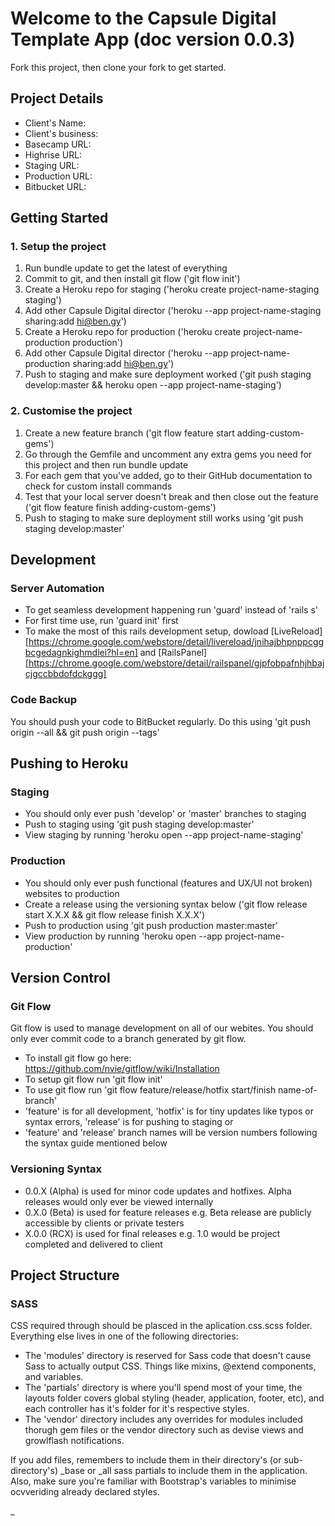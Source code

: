 # Welcome to the Capsule Digital Template App (doc version 0.0.3)

Fork this project, then clone your fork to get started.

## Project Details

* Client's Name:
* Client's business:
* Basecamp URL:
* Highrise URL:
* Staging URL:
* Production URL:
* Bitbucket URL:

## Getting Started

### 1. Setup the project

1. Run bundle update to get the latest of everything
2. Commit to git, and then install git flow ('git flow init')
3. Create a Heroku repo for staging ('heroku create project-name-staging staging')
4. Add other Capsule Digital director ('heroku --app project-name-staging sharing:add hi@ben.gy')
5. Create a Heroku repo for production ('heroku create project-name-production production')
6. Add other Capsule Digital director ('heroku --app project-name-production sharing:add hi@ben.gy')
7. Push to staging and make sure deployment worked ('git push staging develop:master && heroku open --app project-name-staging')

### 2. Customise the project
1. Create a new feature branch ('git flow feature start adding-custom-gems')
2. Go through the Gemfile and uncomment any extra gems you need for this project and then run bundle update
3. For each gem that you've added, go to their GitHub documentation to check for custom install commands
4. Test that your local server doesn't break and then close out the feature ('git flow feature finish adding-custom-gems')
4. Push to staging to make sure deployment still works using 'git push staging develop:master'

## Development

### Server Automation

* To get seamless development happening run 'guard' instead of 'rails s'
* For first time use, run 'guard init' first
* To make the most of this rails development setup, dowload [LiveReload][https://chrome.google.com/webstore/detail/livereload/jnihajbhpnppcggbcgedagnkighmdlei?hl=en] and [RailsPanel][https://chrome.google.com/webstore/detail/railspanel/gjpfobpafnhjhbajcjgccbbdofdckggg]

### Code Backup

You should push your code to BitBucket regularly. Do this using 'git push origin --all && git push origin --tags'

## Pushing to Heroku

### Staging

* You should only ever push 'develop' or 'master' branches to staging
* Push to staging using 'git push staging develop:master'
* View staging by running 'heroku open --app project-name-staging'

### Production

* You should only ever push functional (features and UX/UI not broken) websites to production
* Create a release using the versioning syntax below ('git flow release start X.X.X && git flow release finish X.X.X')
* Push to production using 'git push production master:master'
* View production by running 'heroku open --app project-name-production'

## Version Control

### Git Flow

Git flow is used to manage development on all of our webites. You should only ever commit code to a branch generated by git flow.

* To install git flow go here: https://github.com/nvie/gitflow/wiki/Installation
* To setup git flow run 'git flow init'
* To use git flow run 'git flow feature/release/hotfix start/finish name-of-branch'
* 'feature' is for all development, 'hotfix' is for tiny updates like typos or syntax errors, 'release' is for pushing to staging or
* 'feature' and 'release' branch names will be version numbers following the syntax guide mentioned below

### Versioning Syntax

* 0.0.X (Alpha) is used for minor code updates and hotfixes. Alpha releases would only ever be viewed internally
* 0.X.0 (Beta) is used for feature releases e.g. Beta release are publicly accessible by clients or private testers
* X.0.0 (RCX) is used for final releases e.g. 1.0 would be project completed and delivered to client

## Project Structure

### SASS

CSS required through should be plasced in the aplication.css.scss folder. Everything else lives in one of the following directories:

* The 'modules' directory is reserved for Sass code that doesn't cause Sass to actually output CSS. Things like mixins, @extend components, and variables.
* The 'partials' directory is where you'll spend most of your time, the layouts folder covers global styling (header, application, footer, etc), and each controller has it's folder for it's respective styles.
* The 'vendor' directory includes any overrides for modules included thorugh gem files or the vendor directory such as devise views and growlflash notifications.

If you add files, remembers to include them in their directory's (or sub-directory's) _base or _all sass partials to include them in the application. Also, make sure you're familiar with Bootstrap's variables to minimise ocvveriding already declared styles.


















_
